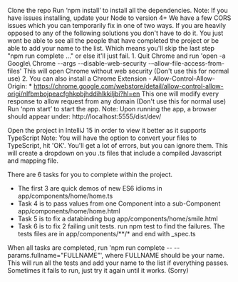 Clone the repo
Run ‘npm install’ to install all the dependencies.
Note: If you have issues installing, update your Node to version 4+
We have a few CORS issues which you can temporarily fix in one of two ways. If you are heavily opposed to any of the following
solutions you don't have to do it. You just wont be able to see all the people that have completed the project or be able to add
your name to the list. Which means you'll skip the last step "npm run complete ..." or else it'll just fail.
	1. Quit Chrome and run 'open -a Google\ Chrome --args --disable-web-security -–allow-file-access-from-files'
		This will open Chrome without web security (Don't use this for normal use)
	2. You can also install a Chrome Extension - Allow-Control-Allow-Origin: *
	https://chrome.google.com/webstore/detail/allow-control-allow-origi/nlfbmbojpeacfghkpbjhddihlkkiljbi?hl=en
		This one will modify every response to allow request from any domain  (Don't use this for normal use)
Run ‘npm start’ to start the app.
Note: Upon running the app, a browser should appear under: http://localhost:5555/dist/dev/

Open the project in IntelliJ 15 in order to view it better as it supports TypeScript
Note: You will have the option to convert your files to TypeScript, hit 'OK'. You'll get a lot of errors, but you can ignore them.
        This will create a dropdown on you .ts files that include a compiled Javascript and mapping file.

There are 6 tasks for you to complete within the project.

* The first 3 are quick demos of new ES6 idioms in app/components/home/home.ts
* Task 4 is to pass values from one Component into a sub-Component app/components/home/home.html
* Task 5 is to fix a databinding bug app/components/home/smile.html
* Task 6 is to fix 2 failing unit tests. run npm test to find the failures.
  The tests files are in app/components/**/* and end with _spec.ts


When all tasks are completed, run 'npm run complete -- --params.fullname="FULLNAME"',
where FULLNAME should be your name. This will run all the tests and add your name to the list if everything passes.
Sometimes it fails to run, just try it again until it works. (Sorry)
